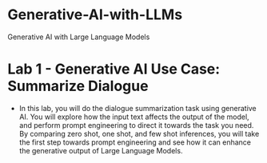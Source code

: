 # Generative-AI-with-LLMs
Generative AI with Large Language Models

# Lab 1 - Generative AI Use Case: Summarize Dialogue
* In this lab, you will do the dialogue summarization task using generative AI. You will explore how the input text affects the output of the model, and perform prompt engineering to direct it towards the task you need. By comparing zero shot, one shot, and few shot inferences, you will take the first step towards prompt engineering and see how it can enhance the generative output of Large Language Models. 
